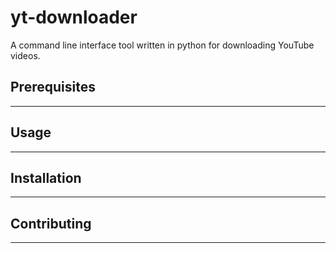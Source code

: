# yt-downloader
A command line interface tool written in python for downloading YouTube videos.

## Prerequisites
___
## Usage
___
## Installation
___
## Contributing
___
